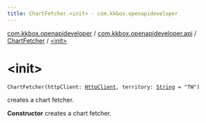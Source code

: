 ```yaml
---
title: ChartFetcher.<init> - com.kkbox.openapideveloper
---
```


[com.kkbox.openapideveloper](../../index.html) / [com.kkbox.openapideveloper.api](../index.html) / [ChartFetcher](index.html) / [&lt;init&gt;](.)

# &lt;init&gt;

`ChartFetcher(httpClient: `[`HttpClient`](../-http-client/index.html)`, territory: `[`String`](https://kotlinlang.org/api/latest/jvm/stdlib/kotlin/-string/index.html)` = "TW")`

creates a chart fetcher.

**Constructor**
creates a chart fetcher.

